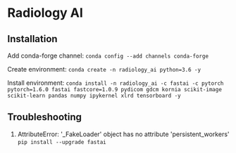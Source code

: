 # Radiology AI

## Installation

Add conda-forge channel:
`conda config --add channels conda-forge`

Create environment:
`conda create -n radiology_ai python=3.6 -y`

Install environment:
`conda install -n radiology_ai -c fastai -c pytorch pytorch=1.6.0 fastai fastcore=1.0.9 pydicom gdcm kornia scikit-image scikit-learn pandas numpy ipykernel xlrd tensorboard -y`


## Troubleshooting

1. AttributeError: '_FakeLoader' object has no attribute 'persistent_workers'
`pip install --upgrade fastai`